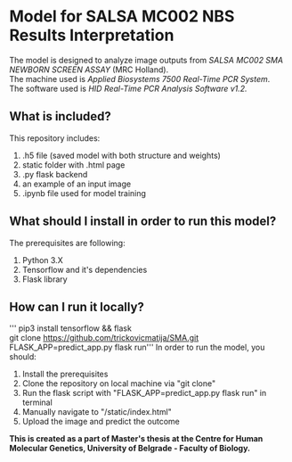 # Model for SALSA MC002 NBS Results Interpretation
The model is designed to analyze image outputs from *SALSA MC002 SMA NEWBORN SCREEN ASSAY* (MRC Holland).  
The machine used is *Applied Biosystems 7500 Real-Time PCR System*.  
The software used is *HID Real-Time PCR Analysis Software v1.2.*  

## What is included?
This repository includes:
1) .h5 file (saved model with both structure and weights)
2) static folder with .html page
3) .py flask backend
4) an example of an input image
5) .ipynb file used for model training

## What should I install in order to run this model?
The prerequisites are following:
1) Python 3.X
2) Tensorflow and it's dependencies
3) Flask library

## How can I run it locally?  
''' pip3 install tensorflow && flask  
git clone https://github.com/trickovicmatija/SMA.git  
FLASK_APP=predict_app.py flask run'''
In order to run the model, you should:
1) Install the prerequisites
2) Clone the repository on local machine via "git clone"
3) Run the flask script with "FLASK_APP=predict_app.py flask run" in terminal
4) Manually navigate to "/static/index.html"
5) Upload the image and predict the outcome



**This is created as a part of Master's thesis at the Centre for Human Molecular Genetics, University of Belgrade - Faculty of Biology.**
